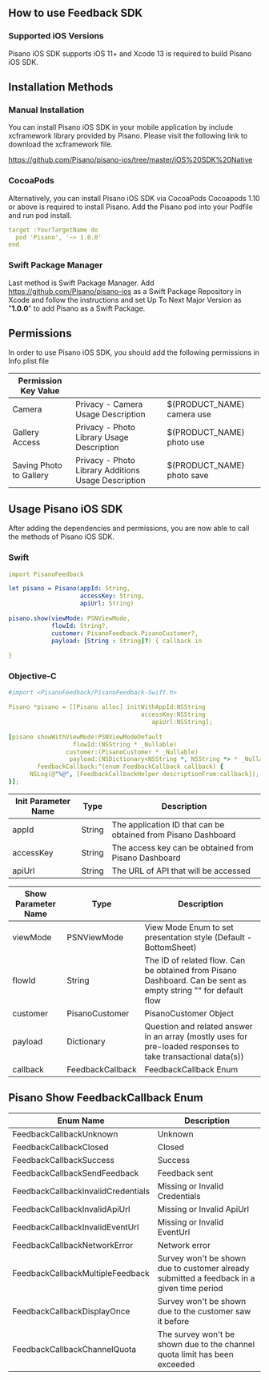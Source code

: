 ## How to use Feedback SDK

### Supported iOS Versions
Pisano iOS SDK supports iOS 11+ and Xcode 13 is required to build Pisano iOS SDK.

## Installation Methods

### Manual Installation
You can install Pisano iOS SDK in your mobile application by include xcframework library provided by Pisano. Please visit the following link to download the xcframework file.

https://github.com/Pisano/pisano-ios/tree/master/iOS%20SDK%20Native

### CocoaPods

Alternatively, you can install Pisano iOS SDK via CocoaPods
Cocoapods 1.10 or above is required to install Pisano. Add the Pisano pod into your Podfile and run pod install.

```yaml
target :YourTargetName do 
  pod 'Pisano', '~> 1.0.0'
end
```

### Swift Package Manager
Last method is Swift Package Manager.
Add https://github.com/Pisano/pisano-ios as a Swift Package Repository in Xcode and follow the instructions and set Up To Next Major Version as "**1.0.0**" to add Pisano as a Swift Package.

## Permissions

In order to use Pisano iOS SDK, you should add the following permissions in Info.plist file

| Permission Key Value | | |
| ------- | --- | --- |
| Camera | Privacy - Camera Usage Description | $(PRODUCT_NAME) camera use |
| Gallery Access | Privacy - Photo Library Usage Description | $(PRODUCT_NAME) photo use |
| Saving Photo to Gallery | Privacy - Photo Library Additions Usage Description | $(PRODUCT_NAME) photo save |


## Usage Pisano iOS SDK

After adding the dependencies and permissions, you are now able to call the methods of Pisano iOS SDK.

### Swift

```yaml
import PisanoFeedback

let pisano = Pisano(appId: String, 
                    accessKey: String, 
                    apiUrl: String)
                    
pisano.show(viewMode: PSNViewMode,
            flowId: String?, 
            customer: PisanoFeedback.PisanoCustomer?, 
            payload: [String : String]?) { callback in
    
}
```

### Objective-C

```yaml
#import <PisanoFeedback/PisanoFeedback-Swift.h>

Pisano *pisano = [[Pisano alloc] initWithAppId:NSString
                                     accessKey:NSString
                                        apiUrl:NSString];
                                        
[pisano showWithViewMode:PSNViewModeDefault
                  flowId:(NSString * _Nullable)
                customer:(PisanoCustomer * _Nullable)
                 payload:(NSDictionary<NSString *, NSString *> * _Nullable)
        feedbackCallback:^(enum FeedbackCallback callback) {
      NSLog(@"%@", [FeedbackCallbackHelper descriptionFrom:callback]);
}];
```
| Init Parameter Name | Type  | Description  |
| ------- | --- | --- |
| appId  | String | The application ID that can be obtained from Pisano Dashboard  |
| accessKey  | String | The access key can be obtained from Pisano Dashboard |
| apiUrl  | String | The URL of API that will be accessed |

| Show Parameter  Name | Type  | Description  |
| ------- | --- | --- |
| viewMode | PSNViewMode | View Mode Enum to set presentation style (Default - BottomSheet)
| flowId | String | The ID of related flow. Can be obtained from Pisano Dashboard. Can be sent as empty string "" for default flow |
| customer | PisanoCustomer | PisanoCustomer Object |
| payload | Dictionary  | Question and related answer in an array (mostly uses for pre-loaded responses to take transactional data(s))  |
| callback | FeedbackCallback | FeedbackCallback Enum |

## Pisano Show FeedbackCallback Enum

| Enum  Name | Description  |
| ------- | --- | 
| FeedbackCallbackUnknown  | Unknown |
| FeedbackCallbackClosed  | Closed |
| FeedbackCallbackSuccess  | Success |
| FeedbackCallbackSendFeedback  | Feedback sent |
| FeedbackCallbackInvalidCredentials  | Missing or Invalid Credentials |
| FeedbackCallbackInvalidApiUrl  | Missing or Invalid ApiUrl |
| FeedbackCallbackInvalidEventUrl  | Missing or Invalid EventUrl |
| FeedbackCallbackNetworkError  | Network error |
| FeedbackCallbackMultipleFeedback  | Survey won't be shown due to customer already submitted a feedback in a given time period |
| FeedbackCallbackDisplayOnce  | Survey won't be shown due to the customer saw it before |
| FeedbackCallbackChannelQuota  | The survey won't be shown due to the channel quota limit has been exceeded |
